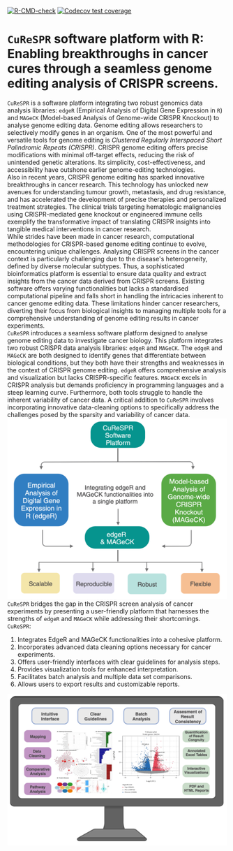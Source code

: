 <!-- badges: start -->

[![R-CMD-check](https://github.com/goknurginer/CuReSPR/actions/workflows/R-CMD-check.yaml/badge.svg)](https://github.com/goknurginer/CuReSPR/actions/workflows/R-CMD-check.yaml)
[![Codecov test coverage](https://codecov.io/gh/goknurginer/CuReSPR/branch/master/graph/badge.svg)](https://app.codecov.io/gh/goknurginer/CuReSPR?branch=master)
<!-- badges: end -->

# `CuReSPR` software platform with R: Enabling breakthroughs in cancer cures through a seamless genome editing analysis of CRISPR screens. 

`CuReSPR` is a software platform integrating two robust genomics data analysis libraries: `edgeR` (Empirical Analysis of Digital Gene Expression in `R`) and `MAGeCK` (Model-based Analysis of Genome-wide CRISPR Knockout) to analyse genome editing data.  Genome editing allows researchers to selectively modify genes in an organism. One of the most powerful and versatile tools for genome editing is *Clustered Regularly Interspaced Short Palindromic Repeats (CRISPR)*. CRISPR genome editing offers precise modifications with minimal off-target effects, reducing the risk of unintended genetic alterations. Its simplicity, cost-effectiveness, and accessibility have outshone earlier genome-editing technologies.  
Also in recent years, CRISPR genome editing has sparked innovative breakthroughs in cancer research. This technology has unlocked new avenues for understanding tumour growth, metastasis, and drug resistance, and has accelerated the development of precise therapies and personalized treatment strategies. The clinical trials targeting hematologic malignancies using CRISPR-mediated gene knockout or engineered immune cells exemplify the transformative impact of translating CRISPR insights into tangible medical interventions in cancer research.  
While strides have been made in cancer research, computational methodologies for CRISPR-based genome editing continue to evolve, encountering unique challenges. Analysing CRISPR screens in the cancer context is particularly challenging due to the disease's heterogeneity, defined by diverse molecular subtypes. Thus, a sophisticated bioinformatics platform is essential to ensure data quality and extract insights from the cancer data derived from CRISPR screens. Existing software offers varying functionalities but lacks a standardised computational pipeline and falls short in handling the intricacies inherent to cancer genome editing data. These limitations hinder cancer researchers, diverting their focus from biological insights to managing multiple tools for a comprehensive understanding of genome editing results in cancer experiments.  
`CuReSPR` introduces a seamless software platform designed to analyse genome editing data to investigate cancer biology. This platform integrates two robust CRISPR data analysis libraries: `edgeR` and `MAGeCK`. The `edgeR` and `MAGeCK` are both designed to identify genes that differentiate between biological conditions, but they both have their strengths and weaknesses in the context of CRISPR genome editing. `edgeR` offers comprehensive analysis and visualization but lacks CRISPR-specific features. `MAGeCK` excels in CRISPR analysis but demands proficiency in programming languages and a steep learning curve. Furthermore, both tools struggle to handle the inherent variability of cancer data. A critical addition to `CuReSPR` involves incorporating innovative data-cleaning options to specifically address the challenges posed by the sparsity and variability of cancer data.  
![The Features of CuReSPR](features.png)
`CuReSPR` bridges the gap in the CRISPR screen analysis of cancer experiments by presenting a user-friendly platform that harnesses the strengths of `edgeR` and `MAGeCK` while addressing their shortcomings.  
`CuReSPR`:  
1. Integrates EdgeR and MAGeCK functionalities into a cohesive platform.
2. Incorporates advanced data cleaning options necessary for cancer experiments.
3. Offers user-friendly interfaces with clear guidelines for analysis steps.
4. Provides visualization tools for enhanced interpretation.
5. Facilitates batch analysis and multiple data set comparisons.
6. Allows users to export results and customizable reports.

![CuReSPR Platform](platform.png)

